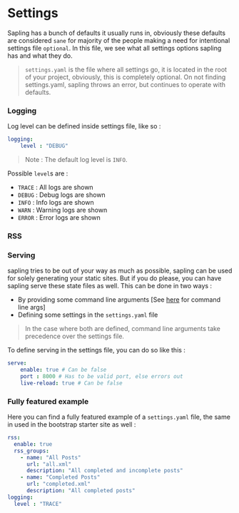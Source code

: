 # Settings 

Sapling has a bunch of defaults it usually runs in, obviously these defaults are considered `sane` for majority of the people making a need for intentional settings file `optional`. In this file, we see what all settings options sapling has and what they do. 

> `settings.yaml` is the file where all settings go, it is located in the root of your project, obviously, this is completely optional. On not finding settings.yaml, sapling throws an error, but continues to operate with defaults.

### Logging 

Log level can be defined inside settings file, like so : 

```yaml
logging: 
    level : "DEBUG"
```
> Note : The default log level is `INFO`. 

Possible `level`s are :
- `TRACE` : All logs are shown
- `DEBUG` : Debug logs are shown
- `INFO` : Info logs are shown
- `WARN` : Warning logs are shown
- `ERROR` : Error logs are shown

### RSS 

### Serving 
sapling tries to be out of your way as much as possible, sapling can be used for solely generating your static sites. But if you do please, you can have sapling serve these state files as well. This can be done in two ways :
- By providing some command line arguments [See [here](serving.md) for command line args]
- Defining some settings in the `settings.yaml` file
> In the case where both are defined, command line arguments take precedence over the settings file.

To define serving in the settings file, you can do so like this : 
```yaml
serve: 
    enable: true # Can be false
    port : 8000 # Has to be valid port, else errors out
    live-reload: true # Can be false
```

### Fully featured example 

Here you can find a fully featured example of a `settings.yaml` file, the same in used in the bootstrap starter site as well : 

```yaml
rss:
  enable: true
  rss_groups: 
    - name: "All Posts"
      url: "all.xml"
      description: "All completed and incomplete posts"
    - name: "Completed Posts"
      url: "completed.xml"
      description: "All completed posts"
logging: 
  level : "TRACE"
```
